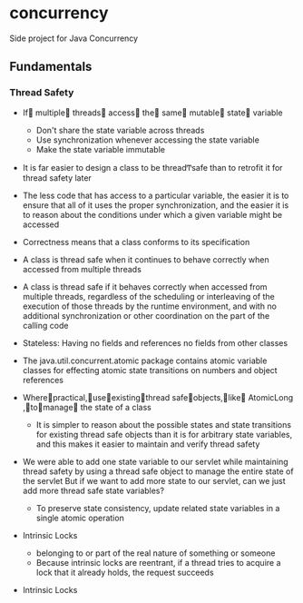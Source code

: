 # concurrency
Side project for Java Concurrency

## Fundamentals

### Thread Safety

- If multiple threads access the same mutable state variable
    - Don't share the state variable across threads 
    - Use synchronization whenever accessing the state variable 
    - Make the state variable immutable
    
- It is far easier to design a class to be threadͲsafe than to retrofit it for 
  thread safety later 
  
- The less code that has access to a particular variable, the easier it is to 
  ensure that all of it uses the proper synchronization, and the easier it is 
  to reason about the conditions under which a given variable might be accessed
  
- Correctness means that a class conforms to its specification

- A class is thread safe when it continues to behave correctly when accessed 
  from multiple threads 
  
- A class is thread safe if it behaves correctly when accessed from multiple 
  threads, regardless of the scheduling or interleaving of the execution of 
  those threads by the runtime environment, and with no additional 
  synchronization or other coordination on the part of the calling code 
  
- Stateless: Having no fields and references no fields from other classes

- The java.util.concurrent.atomic package contains atomic variable classes for 
  effecting atomic state transitions on numbers and object references
  
- Wherepractical,useexistingthread safeobjects,like AtomicLong ,tomanage 
  the state of a class
    - It is simpler to reason about the possible states and state transitions for 
      existing thread safe objects than it is for arbitrary state variables, and 
      this makes it easier to maintain and verify thread safety
      
- We were able to add one state variable to our servlet while maintaining thread 
  safety by using a thread safe object to manage the entire state of the servlet
  But if we want to add more state to our servlet, can we just add more thread 
  safe state variables? 
    - To preserve state consistency, update related state variables in a single 
      atomic operation 
      
 - Intrinsic Locks 
     - belonging to or part of the real nature of something or someone
     - Because intrinsic locks are reentrant, if a thread tries to acquire 
       a lock that it already holds, the request succeeds 
       
 - Intrinsic Locks 